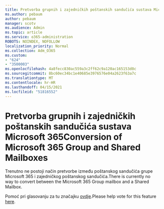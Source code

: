 ```yaml
---
title: Pretvorba grupnih i zajedničkih poštanskih sandučića sustava Microsoft 365
ms.author: pebaum
author: pebaum
manager: scotv
ms.audience: Admin
ms.topic: article
ms.service: o365-administration
ROBOTS: NOINDEX, NOFOLLOW
localization_priority: Normal
ms.collection: Adm_O365
ms.custom:
- "624"
- "3500003"
ms.openlocfilehash: 4a8fecc830ac559a3c2ff62c9a120ac165153d0c
ms.sourcegitcommit: 8bc60ec34bc1e40685e3976576e04a2623f63a7c
ms.translationtype: MT
ms.contentlocale: hr-HR
ms.lasthandoff: 04/15/2021
ms.locfileid: "51816552"
---
```

# <a name="conversion-of-microsoft-365-group-and-shared-mailboxes"></a><span data-ttu-id="19b5e-102">Pretvorba grupnih i zajedničkih poštanskih sandučića sustava Microsoft 365</span><span class="sxs-lookup"><span data-stu-id="19b5e-102">Conversion of Microsoft 365 Group and Shared Mailboxes</span></span>

<span data-ttu-id="19b5e-103">Trenutno ne postoji način pretvorbe između poštanskog sandučića grupe Microsoft 365 i zajedničkog poštanskog sandučića.</span><span class="sxs-lookup"><span data-stu-id="19b5e-103">There is currently no way to convert between the Microsoft 365 Group mailbox and a Shared Mailbox.</span></span>

<span data-ttu-id="19b5e-104">Pomoć pri glasovanju za tu značajku [ovdje](https://aka.ms/M365GroupToShared).</span><span class="sxs-lookup"><span data-stu-id="19b5e-104">Please help vote for this feature [here](https://aka.ms/M365GroupToShared).</span></span>
